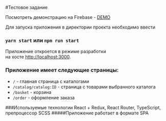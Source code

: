 #Тестовое задание

Посмотреть демонстрацию на Firebase - [DEMO](https://sams-react-app.web.app)

Для запуска приложения в директории проекта необходимо ввести

### `yarn start` или `npm run start`

Приложение откроется в режиме разработки <br /> на хосте [http://localhost:3000](http://localhost:3000).

### Приложение имеет следующие страницы:
- `/` - главная страница с каталогами
- `/catalog/catalog:ID` - страница с товарами выбранного каталога
- `/basket` - корзина
- `/order` - оформление заказа

###Используемые технологии
React + Redux, React Router, TypeScript, препроцессор SCSS
#####Приложение работает в формате SPA





